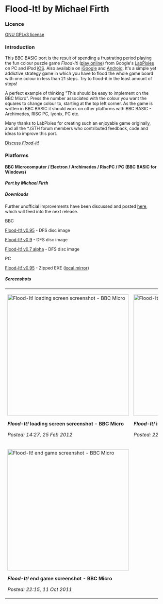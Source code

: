 # Flood-It! by Michael Firth

### Licence

[GNU GPLv3 license](http://en.wikipedia.org/wiki/GNU_General_Public_License)

### Introduction

This BBC BASIC port is the result of spending a frustrating period playing the fun colour puzzle game _Flood-It!_ ([play online](http://cdn.labpixies.com/campaigns/flood/flood.html)) from Google's [LabPixies](http://www.labpixies.com/) on PC and iPod [iOS](http://www.labpixies.com/iphone/). Also available on [iGoogle](http://www.google.com/ig/directory?q=labpixies) and [Android](http://www.labpixies.com/android?id=10). It's a simple yet addictive strategy game in which you have to flood the whole game board with one colour in less than 21 steps. Try to flood-it in the least amount of steps!

A perfect example of thinking "This should be easy to implement on the BBC Micro". Press the number associated with the colour you want the squares to change colour to, starting at the top left corner. As the game is written in BBC BASIC it should work on other platforms with BBC BASIC - Archimedes, RISC PC, Iyonix, PC etc.

Many thanks to LabPixies for creating such an enjoyable game originally, and all the \*./STH forum members who contributed feedback, code and ideas to improve this port.

[Discuss _Flood-It!_](http://www.retrosoftware.co.uk/forum/viewforum.php?f=85)

### Platforms

#### BBC Microcomputer / Electron / Archimedes / RiscPC / PC (BBC BASIC for Windows)

**_Port by Michael Firth_**

##### Downloads

Further unofficial improvements have been discussed and posted [here](http://stardot.org.uk/forums/viewtopic.php?f=1&t=3849), which will feed into the next release.

BBC

[Flood-It! v0.95](./images/Flood-it-v095.zip "wikilink") - DFS disc image

[Flood-It! v0.9](./images/Flood-it-v09.zip "wikilink") - DFS disc image

[Flood-It! v0.7 alpha](./images/Flood-it.zip "wikilink") - DFS disc image

PC

[Flood-It! v0.95](http://firths.org/bbc/FloodItM2.zip) - Zipped EXE ([local mirror](Media:Flood-it-v095-PC.zip "wikilink"))

##### Screenshots

<table>

<tbody>

<tr class="odd">

<td><p><img src="Flood-It!-loadingscreen.png" title="fig:Flood-It! loading screen screenshot - BBC Micro" alt="Flood-It! loading screen screenshot - BBC Micro" width="400" /><br />

<strong><em>Flood-It!</em> loading screen screenshot - BBC Micro</strong><br />

<em>Posted: 14:27, 25 Feb 2012</em></p></td>

<td><p><img src="Flood-It!.png" title="fig:Flood-It! in-game screenshot - BBC Micro" alt="Flood-It! in-game screenshot - BBC Micro" width="400" /><br />

<strong><em>Flood-It!</em> in-game screenshot - BBC Micro</strong><br />

<em>Posted: 22:14, 11 Oct 2011</em></p></td>

</tr>

<tr class="even">

<td><p><img src="Flood-It!_endgame.png" title="fig:Flood-It! end game screenshot - BBC Micro" alt="Flood-It! end game screenshot - BBC Micro" width="400" /><br />

<strong><em>Flood-It!</em> end game screenshot - BBC Micro</strong><br />

<em>Posted: 22:15, 11 Oct 2011</em></p></td>

</tr>

</tbody>

</table>
